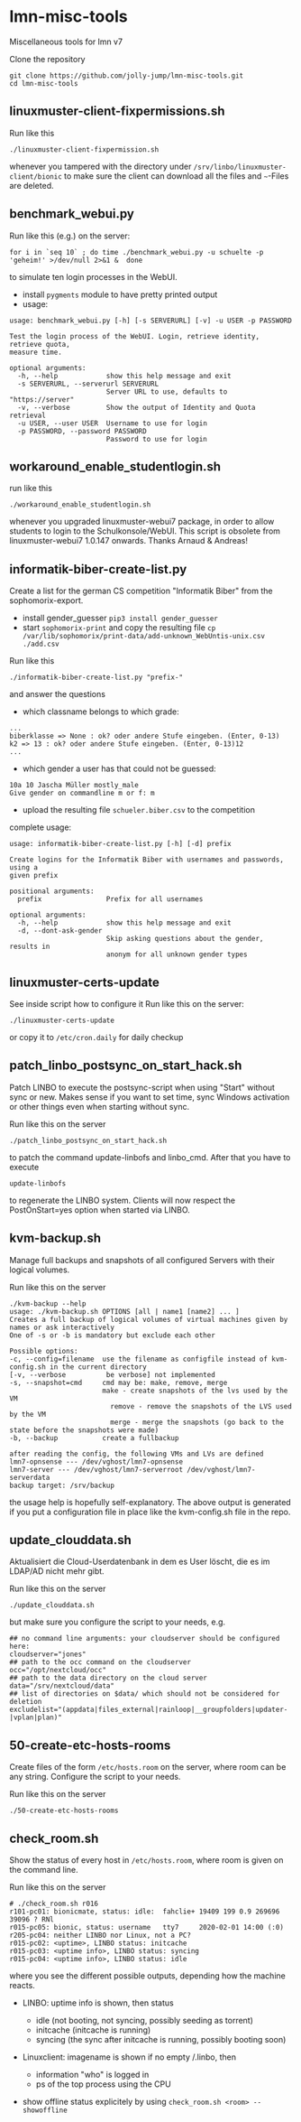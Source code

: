 # lmn-misc-tools
Miscellaneous tools for lmn v7

Clone the repository
```
git clone https://github.com/jolly-jump/lmn-misc-tools.git
cd lmn-misc-tools
```

## linuxmuster-client-fixpermissions.sh

Run like this
```
./linuxmuster-client-fixpermission.sh
```

whenever you tampered with the directory under
``/srv/linbo/linuxmuster-client/bionic`` to make sure the client can
download all the files and ``~``-Files are deleted.

## benchmark_webui.py

Run like this (e.g.) on the server:
```
for i in `seq 10` ; do time ./benchmark_webui.py -u schuelte -p 'geheim!' >/dev/null 2>&1 &  done
```

to simulate ten login processes in the WebUI.
- install ``pygments`` module to have pretty printed output
- usage: 
```
usage: benchmark_webui.py [-h] [-s SERVERURL] [-v] -u USER -p PASSWORD

Test the login process of the WebUI. Login, retrieve identity, retrieve quota,
measure time.

optional arguments:
  -h, --help            show this help message and exit
  -s SERVERURL, --serverurl SERVERURL
                        Server URL to use, defaults to "https://server"
  -v, --verbose         Show the output of Identity and Quota retrieval
  -u USER, --user USER  Username to use for login
  -p PASSWORD, --password PASSWORD
                        Password to use for login
```

## workaround_enable_studentlogin.sh

run like this
```
./workaround_enable_studentlogin.sh
```
whenever you upgraded linuxmuster-webui7 package, in order to allow
students to login to the Schulkonsole/WebUI.
This script is obsolete from linuxmuster-webui7 1.0.147 onwards. Thanks Arnaud & Andreas!

## informatik-biber-create-list.py

Create a list for the german CS competition "Informatik Biber" from the sophomorix-export.

- install gender_guesser ``pip3 install gender_guesser``
- start ``sophomorix-print`` and copy the resulting file ``cp /var/lib/sophomorix/print-data/add-unknown_WebUntis-unix.csv  ./add.csv``

Run like this
```
./informatik-biber-create-list.py "prefix-"
```
and answer the questions
- which classname belongs to which grade:
```
...
biberklasse => None : ok? oder andere Stufe eingeben. (Enter, 0-13)
k2 => 13 : ok? oder andere Stufe eingeben. (Enter, 0-13)12
...
```
- which gender a user has that could not be guessed:
```
10a 10 Jascha Müller mostly_male
Give gender on commandline m or f: m
```

- upload the resulting file ``schueler.biber.csv`` to the competition

complete usage:
```
usage: informatik-biber-create-list.py [-h] [-d] prefix

Create logins for the Informatik Biber with usernames and passwords, using a
given prefix

positional arguments:
  prefix                Prefix for all usernames

optional arguments:
  -h, --help            show this help message and exit
  -d, --dont-ask-gender
                        Skip asking questions about the gender, results in
                        anonym for all unknown gender types
```

## linuxmuster-certs-update

See inside script how to configure it
Run like this on the server:
```
./linuxmuster-certs-update
```
or copy it to ``/etc/cron.daily`` for daily checkup

## patch_linbo_postsync_on_start_hack.sh

Patch LINBO to execute the postsync-script when using "Start" without
sync or new. Makes sense if you want to set time, sync Windows
activation or other things even when starting without sync.

Run like this on the server
```
./patch_linbo_postsync_on_start_hack.sh
```
to patch the command update-linbofs and linbo_cmd. After that you have to execute
```
update-linbofs
```
to regenerate the LINBO system. Clients will now respect the
PostOnStart=yes option when started via LINBO.


## kvm-backup.sh

Manage full backups and snapshots of all configured Servers with their logical volumes.

Run like this on the server
```
./kvm-backup --help
usage: ./kvm-backup.sh OPTIONS [all | name1 [name2] ... ]
Creates a full backup of logical volumes of virtual machines given by names or ask interactively
One of -s or -b is mandatory but exclude each other

Possible options:
-c, --config=filename  use the filename as configfile instead of kvm-config.sh in the current directory
[-v, --verbose          be verbose] not implemented
-s, --snapshot=cmd     cmd may be: make, remove, merge
                       make - create snapshots of the lvs used by the VM
                         remove - remove the snapshots of the LVS used by the VM
                         merge - merge the snapshots (go back to the state before the snapshots were made)
-b, --backup           create a fullbackup

after reading the config, the following VMs and LVs are defined
lmn7-opnsense --- /dev/vghost/lmn7-opnsense
lmn7-server --- /dev/vghost/lmn7-serverroot /dev/vghost/lmn7-serverdata
backup target: /srv/backup
```
the usage help is hopefully self-explanatory. The above output is generated if you put a configuration file in place like the kvm-config.sh file in the repo.

## update_clouddata.sh

Aktualisiert die Cloud-Userdatenbank in dem es User löscht, die es im LDAP/AD nicht mehr gibt.

Run like this on the server
```
./update_clouddata.sh
```
but make sure you configure the script to your needs, e.g.

```
## no command line arguments: your cloudserver should be configured here:
cloudserver="jones"
## path to the occ command on the cloudserver
occ="/opt/nextcloud/occ"
## path to the data directory on the cloud server
data="/srv/nextcloud/data"
## list of directories on $data/ which should not be considered for deletion
excludelist="(appdata|files_external|rainloop|__groupfolders|updater-|vplan|plan)" 
```

##  50-create-etc-hosts-rooms

Create files of the form ``/etc/hosts.room`` on the server, where room can be any string. Configure the script to your needs.

Run like this on the server
```
./50-create-etc-hosts-rooms
```

## check_room.sh

Show the status of every host in ``/etc/hosts.room``,  where room is given on the command line.

Run like this on the server
```
# ./check_room.sh r016
r101-pc01: bionicmate, status: idle:  fahclie+ 19409 199 0.9 269696 39096 ? RNl
r015-pc05: bionic, status: username   tty7     2020-02-01 14:00 (:0)
r205-pc04: neither LINBO nor Linux, not a PC?
r015-pc02: <uptime>, LINBO status: initcache
r015-pc03: <uptime info>, LINBO status: syncing
r015-pc04: <uptime info>, LINBO status: idle
```
where you see the different possible outputs, depending how the machine reacts.

- LINBO: uptime info is shown, then status
  - idle (not booting, not syncing, possibly seeding as torrent)
  - initcache (initcache is running)
  - syncing (the sync after initcache is running, possibly booting soon)
  
- Linuxclient: imagename is shown if no empty /.linbo, then
  - information "who" is logged in
  - ps of the top process using the CPU

- show offline status explicitely by using `check_room.sh <room> --showoffline`
